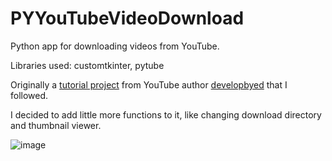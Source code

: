 # PYYouTubeVideoDownload
Python app for downloading videos from YouTube.

Libraries used: customtkinter, pytube


Originally a [tutorial project](https://www.youtube.com/watch?v=NI9LXzo0UY0&t=359s) from YouTube author [developbyed](https://www.youtube.com/@developedbyed) that I followed. 

I decided to add little more functions to it, like changing download directory and thumbnail viewer.

![image](https://github.com/1Budo4/PYYouTubeVideoDownload/assets/99597186/b0f3ed97-581d-401b-a177-aad5a6faebc2)

